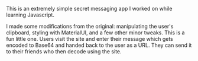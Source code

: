 This is an extremely simple secret messaging app I worked on while learning Javascript. 

I made some modifications from the original: manipulating the user's clipboard, styling with MaterialUI, 
and a few other minor tweaks. This is a fun little one. Users visit the site and enter their message
which gets encoded to Base64 and handed back to the user as a URL. They can send it to their friends who
then decode using the site.
